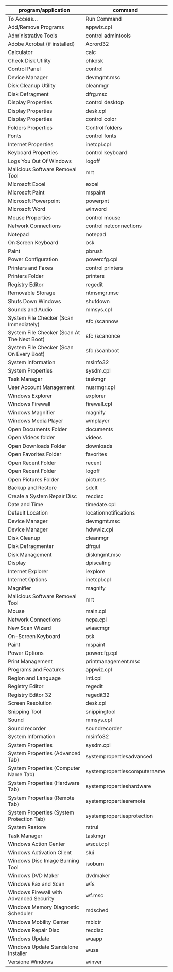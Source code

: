 | program/application                         | command                      |
| ------------------------------------------- | ---------------------------- |
| To Access…                                  | Run Command                  |
| Add/Remove Programs                         | appwiz.cpl                   |
| Administrative Tools                        | control admintools           |
| Adobe Acrobat (if installed)                | Acrord32                     |
| Calculator                                  | calc                         |
| Check Disk Utility                          | chkdsk                       |
| Control Panel                               | control                      |
| Device Manager                              | devmgmt.msc                  |
| Disk Cleanup Utility                        | cleanmgr                     |
| Disk Defragment                             | dfrg.msc                     |
| Display Properties                          | control desktop              |
| Display Properties                          | desk.cpl                     |
| Display Properties                          | control color                |
| Folders Properties                          | Control folders              |
| Fonts                                       | control fonts                |
| Internet Properties                         | inetcpl.cpl                  |
| Keyboard Properties                         | control keyboard             |
| Logs You Out Of Windows                     | logoff                       |
| Malicious Software Removal Tool             | mrt                          |
| Microsoft Excel                             | excel                        |
| Microsoft Paint                             | mspaint                      |
| Microsoft Powerpoint                        | powerpnt                     |
| Microsoft Word                              | winword                      |
| Mouse Properties                            | control mouse                |
| Network Connections                         | control netconnections       |
| Notepad                                     | notepad                      |
| On Screen Keyboard                          | osk                          |
| Paint                                       | pbrush                       |
| Power Configuration                         | powercfg.cpl                 |
| Printers and Faxes                          | control printers             |
| Printers Folder                             | printers                     |
| Registry Editor                             | regedit                      |
| Removable Storage                           | ntmsmgr.msc                  |
| Shuts Down Windows                          | shutdown                     |
| Sounds and Audio                            | mmsys.cpl                    |
| System File Checker (Scan Immediately)      | sfc /scannow                 |
| System File Checker (Scan At The Next Boot) | sfc /scanonce                |
| System File Checker (Scan On Every Boot)    | sfc /scanboot                |
| System Information                          | msinfo32                     |
| System Properties                           | sysdm.cpl                    |
| Task Manager                                | taskmgr                      |
| User Account Management                     | nusrmgr.cpl                  |
| Windows Explorer                            | explorer                     |
| Windows Firewall                            | firewall.cpl                 |
| Windows Magnifier                           | magnify                      |
| Windows Media Player                        | wmplayer                     |
| Open Documents Folder                       | documents                    |
| Open Videos folder                          | videos                       |
| Open Downloads Folder                       | downloads                    |
| Open Favorites Folder                       | favorites                    |
| Open Recent Folder                          | recent                       |
| Open Recent Folder                          | logoff                       |
| Open Pictures Folder                        | pictures                     |
| Backup and Restore                          | sdclt                        |
| Create a System Repair Disc                 | recdisc                      |
| Date and Time                               | timedate.cpl                 |
| Default Location                            | locationnotifications        |
| Device Manager                              | devmgmt.msc                  |
| Device Manager                              | hdwwiz.cpl                   |
| Disk Cleanup                                | cleanmgr                     |
| Disk Defragmenter                           | dfrgui                       |
| Disk Management                             | diskmgmt.msc                 |
| Display                                     | dpiscaling                   |
| Internet Explorer                           | iexplore                     |
| Internet Options                            | inetcpl.cpl                  |
| Magnifier                                   | magnify                      |
| Malicious Software Removal Tool             | mrt                          |
| Mouse                                       | main.cpl                     |
| Network Connections                         | ncpa.cpl                     |
| New Scan Wizard                             | wiaacmgr                     |
| On-Screen Keyboard                          | osk                          |
| Paint                                       | mspaint                      |
| Power Options                               | powercfg.cpl                 |
| Print Management                            | printmanagement.msc          |
| Programs and Features                       | appwiz.cpl                   |
| Region and Language                         | intl.cpl                     |
| Registry Editor                             | regedit                      |
| Registry Editor 32                          | regedit32                    |
| Screen Resolution                           | desk.cpl                     |
| Snipping Tool                               | snippingtool                 |
| Sound                                       | mmsys.cpl                    |
| Sound recorder                              | soundrecorder                |
| System Information                          | msinfo32                     |
| System Properties                           | sysdm.cpl                    |
| System Properties (Advanced Tab)            | systempropertiesadvanced     |
| System Properties (Computer Name Tab)       | systempropertiescomputername |
| System Properties (Hardware Tab)            | systempropertieshardware     |
| System Properties (Remote Tab)              | systempropertiesremote       |
| System Properties (System Protection Tab)   | systempropertiesprotection   |
| System Restore                              | rstrui                       |
| Task Manager                                | taskmgr                      |
| Windows Action Center                       | wscui.cpl                    |
| Windows Activation Client                   | slui                         |
| Windows Disc Image Burning Tool             | isoburn                      |
| Windows DVD Maker                           | dvdmaker                     |
| Windows Fax and Scan                        | wfs                          |
| Windows Firewall with Advanced Security     | wf.msc                       |
| Windows Memory Diagnostic Scheduler         | mdsched                      |
| Windows Mobility Center                     | mblctr                       |
| Windows Repair Disc                         | recdisc                      |
| Windows Update                              | wuapp                        |
| Windows Update Standalone Installer         | wusa                         |
| Versione Windows                            | winver                       |


